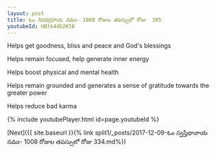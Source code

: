 ```yaml
---
layout: post
title: ఓం నిరవగ్రహాయ నమః- 1008 రోజుల తపస్సులో రోజు  385
youtubeId: HBtk4db2K58
---
```

 
 
Helps get goodness, bliss and peace and God's blessings
 
Helps remain focused, help generate inner energy 
 
Helps boost physical and mental health 
 
Helps remain grounded and generates a sense of gratitude towards the greater power 
 
Helps reduce bad karma
 
 
 
 


{% include youtubePlayer.html id=page.youtubeId %}
 
[Next]({{ site.baseurl }}{% link  split1/_posts/2017-12-09-ఓం స్వస్తిభావాయ నమః- 1008 రోజుల తపస్సులో రోజు  334.md%})
 
